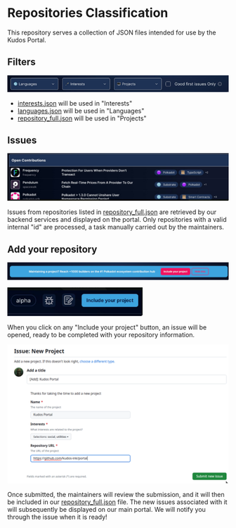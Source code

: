 # Repositories Classification

This repository serves a collection of JSON files intended for use by the Kudos Portal.

## Filters

![Kudos portal's filters](images/kudos-filters.png)

- [interests.json](interests.json) will be used in "Interests"
- [languages.json](languages.json) will be used in "Languages"
- [repository_full.json](repository_full.json) will be used in "Projects"

## Issues

![Kudos portal's issues](images/kudos-issues.png)

Issues from repositories listed in [repository_full.json](repository_full.json) are retrieved by our backend services and displayed on the portal. Only repositories with a valid internal "id" are processed, a task manually carried out by the maintainers.

## Add your repository

![Add your project in Kudos (1)](images/kudos-add-1.png)

![Add your project in Kudos (2)](images/kudos-add-2.png)

When you click on any "Include your project" button, an issue will be opened, ready to be completed with your repository information.

![Add your project in Kudos](images/kudos-add.png)

Once submitted, the maintainers will review the submission, and it will then be included in our [repository_full.json](repository_full.json) file. The new issues associated with it will subsequently be displayed on our main portal. We will notify you through the issue when it is ready!
